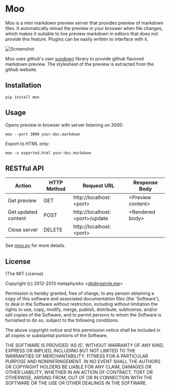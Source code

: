 # Moo

Moo is a mini markdown preview server that provides preview of markdown
files. It automatically reload the preview in your broswer when file
changes, which makes it suitable to live preview markdown in editors
that does not provide this feature. Plugins can be easily written to
interface with it.

![Screenshot](http://i.minus.com/ibnNN6nGKyGKD3.png)

Moo uses github's own [sundown][sundown] library to provide github
flavored markdown preview. The stylesheet of the preview is extracted
from the github website.

## Installation

```
pip install moo
```

## Usage

Opens preview in browser with server listening on 3000:

```
moo --port 3000 your-doc.markdown
```

Export to HTML only:

```
moo -o exported.html your-doc.markdown
```

## RESTful API

| Action                  | HTTP Method | Request URL                      | Response Body           |
|-------------------------|-------------|----------------------------------|-------------------------|
| Get preview             | GET         | http://localhost:\<port\>        | \<Preview content\>     |
| Get updated content     | POST        | http://localhost:\<port\>/update | \<Rendered body\>       |
| Close server            | DELETE      | http://localhost:\<port\>        |                         |

See [moo.py][moo-src] for more details.

## License

(The MIT License)

Copyright (c) 2012-2013 metaphysiks &lt;i@dingstyle.me&gt;

Permission is hereby granted, free of charge, to any person obtaining
a copy of this software and associated documentation files (the
'Software'), to deal in the Software without restriction, including
without limitation the rights to use, copy, modify, merge, publish,
distribute, sublicense, and/or sell copies of the Software, and to
permit persons to whom the Software is furnished to do so, subject to
the following conditions:

The above copyright notice and this permission notice shall be included
in all copies or substantial portions of the Software.

THE SOFTWARE IS PROVIDED 'AS IS', WITHOUT WARRANTY OF ANY KIND, EXPRESS
OR IMPLIED, INCLUDING BUT NOT LIMITED TO THE WARRANTIES OF
MERCHANTABILITY, FITNESS FOR A PARTICULAR PURPOSE AND NONINFRINGEMENT.
IN NO EVENT SHALL THE AUTHORS OR COPYRIGHT HOLDERS BE LIABLE FOR ANY
CLAIM, DAMAGES OR OTHER LIABILITY, WHETHER IN AN ACTION OF CONTRACT,
TORT OR OTHERWISE, ARISING FROM, OUT OF OR IN CONNECTION WITH THE
SOFTWARE OR THE USE OR OTHER DEALINGS IN THE SOFTWARE.

[sundown]: https://github.com/vmg/sundown
[imd]: https://github.com/suan/instant-markdown-d
[misaka]: https://github.com/FSX/misaka
[moo-src]: moo/moo.py
